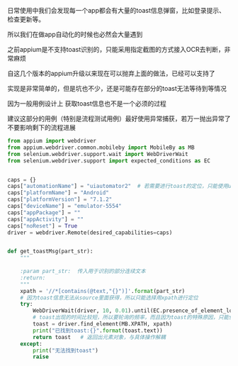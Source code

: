 日常使用中我们会发现每一个app都会有大量的toast信息弹窗，比如登录提示、检查更新等。

所以我们在做app自动化的时候也必然会大量遇到

之前appium是不支持toast识别的，只能采用指定截图的方式接入OCR去判断，非常麻烦

自这几个版本的appium升级以来现在可以抛弃上面的做法，已经可以支持了

实现是非常简单的，但是坑也不少，还是可能存在部分的toast无法等待到等情况

因为一般用例设计上 获取toast信息也不是一个必须的过程

建议这部分的用例（特别是流程测试用例）最好使用异常捕获，若万一抛出异常了不要影响剩下的流程进展
```python
from appium import webdriver
from appium.webdriver.common.mobileby import MobileBy as MB
from selenium.webdriver.support.wait import WebDriverWait
from selenium.webdriver.support import expected_conditions as EC


caps = {}
caps["automationName"] = "uiautomator2"  # 若需要进行toast的定位，只能使用uiautomator2的测试引擎框架
caps["platformName"] = "Android"
caps["platformVersion"] = "7.1.2"
caps["deviceName"] = "emulator-5554"
caps["appPackage"] = ""
caps["appActivity"] = ""
caps["noReset"] = True
driver = webdriver.Remote(desired_capabilities=caps)


def get_toastMsg(part_str):
    """
    
    :param part_str:  传入用于识别的部分连续文本
    :return: 
    """
    xpath = '//*[contains(@text,"{}")]'.format(part_str)  
    # 因为toast信息无法从source里面获得，所以只能选择用xpath进行定位
    try:
        WebDriverWait(driver, 10, 0.01).until(EC.presence_of_element_located((MB.XPATH, xpath)))  
        # toast出现的时间比较短，所以要轮询的频率，而且因为toast的特殊原因，只能使用元素存在进行等待（presence_of_element_located）
        toast = driver.find_element(MB.XPATH, xpath) 
        print("已找到toast:{}".format(toast.text))
        return toast   # 返回出元素对象，与具体操作解耦
    except:
        print("无法找到toast")
        raise
```